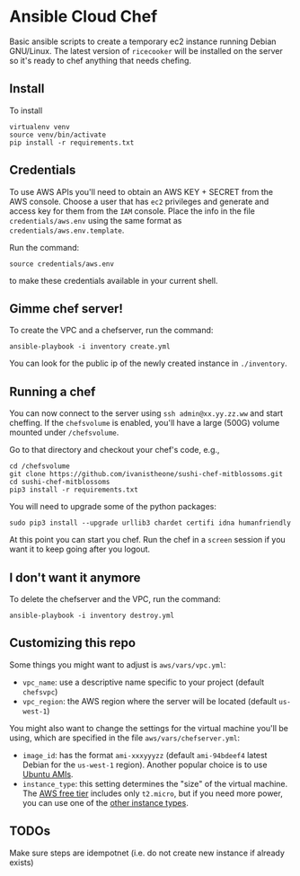 Ansible Cloud Chef
==================
Basic ansible scripts to create a temporary ec2 instance running Debian GNU/Linux.
The latest version of `ricecooker` will be installed on the server so it's ready
to chef anything that needs chefing.


Install
-------
To install

    virtualenv venv
    source venv/bin/activate
    pip install -r requirements.txt


Credentials
-----------
To use AWS APIs you'll need to obtain an AWS KEY + SECRET from the AWS console.
Choose a user that has `ec2` privileges and generate and access key for them
from the `IAM` console. Place the info in the file `credentials/aws.env` using
the same format as `credentials/aws.env.template`.

Run the command:

    source credentials/aws.env

to make these credentials available in your current shell.



Gimme chef server!
------------------
To create the VPC and a chefserver, run the command:

    ansible-playbook -i inventory create.yml

You can look for the public ip of the newly created instance in `./inventory`.



Running a chef
--------------
You can now connect to the server using `ssh admin@xx.yy.zz.ww` and start cheffing.
If the `chefsvolume` is enabled, you'll have a large (500G) volume mounted under `/chefsvolume`.

Go to that directory and checkout your chef's code, e.g., 

    cd /chefsvolume
    git clone https://github.com/ivanistheone/sushi-chef-mitblossoms.git
    cd sushi-chef-mitblossoms
    pip3 install -r requirements.txt

You will need to upgrade some of the python packages:

    sudo pip3 install --upgrade urllib3 chardet certifi idna humanfriendly

At this point you can start you chef. Run the chef in a `screen` session if you
want it to keep going after you logout.




I don't want it anymore
-----------------------
To delete the chefserver and the VPC, run the command:

    ansible-playbook -i inventory destroy.yml



Customizing this repo
---------------------
Some things you might want to adjust is `aws/vars/vpc.yml`:
  - `vpc_name`: use a descriptive name specific to your project (default `chefsvpc`)
  - `vpc_region`: the AWS region where the server will be located (default `us-west-1`)


You might also want to change the settings for the virtual machine you'll be using,
which are specified in the file `aws/vars/chefserver.yml`:
  - `image_id`: has the format `ami-xxxyyyzz` (default `ami-94bdeef4` latest Debian for the `us-west-1` region).
     Another popular choice is to use [Ubuntu AMIs](https://cloud-images.ubuntu.com/locator/ec2/).
  - `instance_type`: this setting determines the "size" of the virtual machine.
    The [AWS free tier](https://aws.amazon.com/free/) includes only `t2.micro`,
    but if you need more power, you can use one of the [other instance types](https://aws.amazon.com/ec2/instance-types/).



TODOs
-----
Make sure steps are idempotnet (i.e. do not create new instance if already exists)


